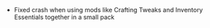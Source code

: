 - Fixed crash when using mods like Crafting Tweaks and Inventory Essentials together in a small pack